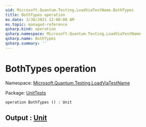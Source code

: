 ```yaml
---
uid: Microsoft.Quantum.Testing.LoadViaTestName.BothTypes
title: BothTypes operation
ms.date: 3/30/2021 12:00:00 AM
ms.topic: managed-reference
qsharp.kind: operation
qsharp.namespace: Microsoft.Quantum.Testing.LoadViaTestName
qsharp.name: BothTypes
qsharp.summary: ''
---
```


# BothTypes operation

Namespace: [Microsoft.Quantum.Testing.LoadViaTestName](xref:Microsoft.Quantum.Testing.LoadViaTestName)

Package: [UnitTests](https://nuget.org/packages/UnitTests)




```qsharp
operation BothTypes () : Unit
```


## Output : [Unit](xref:microsoft.quantum.lang-ref.unit)

